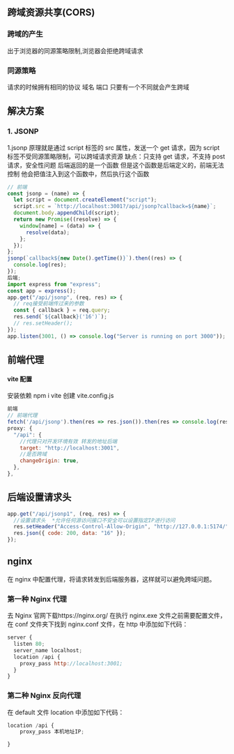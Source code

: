 ## 跨域资源共享(CORS)

### 跨域的产生

出于浏览器的同源策略限制,浏览器会拒绝跨域请求

### 同源策略

请求的时候拥有相同的协议 域名 端口 只要有一个不同就会产生跨域

## 解决方案

### 1. JSONP

1.jsonp
原理就是通过 script 标签的 src 属性，发送一个 get 请求，因为 script 标签不受同源策略限制，可以跨域请求资源
缺点：只支持 get 请求，不支持 post 请求，安全性问题
后端返回的是一个函数 但是这个函数是后端定义的，前端无法控制 他会把值注入到这个函数中，然后执行这个函数

```js
// 前端
const jsonp = (name) => {
  let script = document.createElement("script");
  script.src = `http://localhost:3001?/api/jsonp?callback=${name}`;
  document.body.appendChild(script);
  return new Promise((resolve) => {
    window[name] = (data) => {
      resolve(data);
    };
  });
};
jsonp(`callback${new Date().getTime()}`).then((res) => {
  console.log(res);
});
后端;
import express from "express";
const app = express();
app.get("/api/jsonp", (req, res) => {
  // req接受前端传过来的参数
  const { callback } = req.query;
  res.send(`${callback}('16')`);
  // res.setHeader();
});
app.listen(3001, () => console.log("Server is running on port 3000"));
```

## 前端代理

#### vite 配置

安装依赖 npm i vite 创建 vite.config.js

```js
前端
// 前端代理
fetch('/api/jsonp').then(res => res.json()).then(res => console.log(res))
proxy: {
  "/api": {
    //代理只对开发环境有效 转发的地址后端
    target: "http://localhost:3001",
    //是否跨域
    changeOrigin: true,
  },
},
```

## 后端设置请求头

```js
app.get("/api/jsonp1", (req, res) => {
  //设置请求头  *允许任何源访问接口不安全可以设置指定IP进行访问
  res.setHeader("Access-Control-Allow-Origin", "http://127.0.0.1:5174/");
  res.json({ code: 200, data: "16" });
});
```

## nginx

在 nginx 中配置代理，将请求转发到后端服务器，这样就可以避免跨域问题。

### 第一种 Nginx 代理

去 Nginx 官网下载https://nginx.org/
在执行 nginx.exe 文件之前需要配置文件，在 conf 文件夹下找到 nginx.conf 文件，在 http 中添加如下代码：

```js
server {
  listen 80;
  server_name localhost;
  location /api {
    proxy_pass http://localhost:3001;
  }
}
```

### 第二种 Nginx 反向代理

在 default 文件 location 中添加如下代码：

```js
location /api {
    proxy_pass 本机地址IP;

}
```

